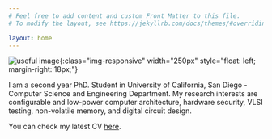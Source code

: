 ```yaml
---
# Feel free to add content and custom Front Matter to this file.
# To modify the layout, see https://jekyllrb.com/docs/themes/#overriding-theme-defaults

layout: home
---
```


![useful image]({{baseurl}}/assets/elbruz.jpeg){:class="img-responsive" width="250px" style="float: left; margin-right: 18px;"}

I am a second year PhD. Student in University of California, San Diego - Computer Science and Engineering Department. My research interests are configurable and low-power computer architecture, hardware security, VLSI testing, non-volatile memory, and digital circuit design.

You can check my latest CV [here](/assets/elbruz_cv.pdf).


